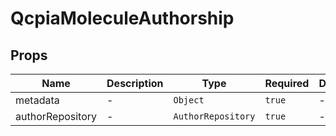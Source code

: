 # QcpiaMoleculeAuthorship

## Props

<!-- @vuese:QcpiaMoleculeAuthorship:props:start -->
|Name|Description|Type|Required|Default|
|---|---|---|---|---|
|metadata|-|`Object`|`true`|-|
|authorRepository|-|`AuthorRepository`|`true`|-|

<!-- @vuese:QcpiaMoleculeAuthorship:props:end -->


